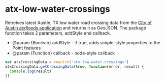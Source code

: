 # atx-low-water-crossings
Retreives latest Austin, TX low water road crossing data from the [City of Austin atxfloods application](http://www.atxfloods.com) and returns it as GeoJSON. The package function takes 2 parameters, addStyle and callback.
 * @param {Boolean} addStyle - if true, adds simple-style properties to the Point features
 * @param {Function} callback - node-style callback

```javascript
var atxCrossingData = require('atx-low-water-crossings')
atxCrossingData.getCrossingData(true, function(error, result) {
  console.log(result)
})
```
